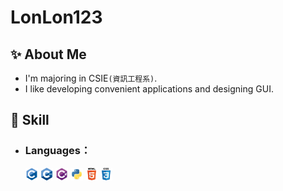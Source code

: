 # LonLon123
## ✨ About Me
- I'm majoring in CSIE`(資訊工程系)`.
- I like developing convenient applications and designing GUI.

## 🌱 Skill
- <h3 align="left">Languages：</h3>
  <p align="left"><img src="https://raw.githubusercontent.com/devicons/devicon/master/icons/c/c-original.svg" alt="c" width="20" height="20"/> </a> <img src="https://raw.githubusercontent.com/devicons/devicon/master/icons/cplusplus/cplusplus-original.svg" alt="cplusplus" width="20" height="20"/> </a> <img src="https://raw.githubusercontent.com/devicons/devicon/master/icons/csharp/csharp-original.svg" alt="csharp" width="20" height="20"/> </a> <img src="https://raw.githubusercontent.com/devicons/devicon/master/icons/python/python-original.svg" alt="python" width="20" height="20"/> </a> <img src="https://raw.githubusercontent.com/devicons/devicon/master/icons/html5/html5-original-wordmark.svg" alt="html5" width="20" height="20"/> </a> <img src="https://raw.githubusercontent.com/devicons/devicon/master/icons/css3/css3-original-wordmark.svg" alt="css3" width="20" height="20"/> </p>

<!--## 📚️Project-->
<!--
**RayLonscholar/RayLonscholar** is a ✨ _special_ ✨ repository because its `README.md` (this file) appears on your GitHub profile.

Here are some ideas to get you started:

- 🔭 I’m currently working on ...
- 🌱 I’m currently learning ...
- 👯 I’m looking to collaborate on ...
- 🤔 I’m looking for help with ...
- 💬 Ask me about ...
- 📫 How to reach me: ...
- 😄 Pronouns: ...
- ⚡ Fun fact: ...
-->

